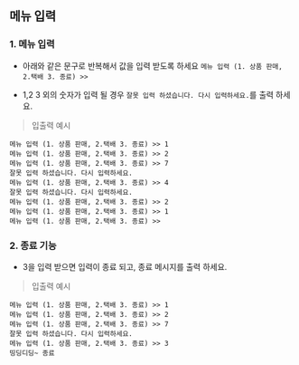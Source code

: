 ## 메뉴 입력

### 1. 메뉴 입력

* 아래와 같은 문구로 반복해서 값을 입력 받도록 하세요 
`메뉴 입력 (1. 상품 판매, 2.택배 3. 종료) >> `

*  1,2 3 외의 숫자가 입력 될 경우 `잘못 입력 하셨습니다. 다시 입력하세요.`를 출력 하세요. 

> 입출력 예시 

```
메뉴 입력 (1. 상품 판매, 2.택배 3. 종료) >> 1
메뉴 입력 (1. 상품 판매, 2.택배 3. 종료) >> 2
메뉴 입력 (1. 상품 판매, 2.택배 3. 종료) >> 7
잘못 입력 하셨습니다. 다시 입력하세요.
메뉴 입력 (1. 상품 판매, 2.택배 3. 종료) >> 4
잘못 입력 하셨습니다. 다시 입력하세요.
메뉴 입력 (1. 상품 판매, 2.택배 3. 종료) >> 2
메뉴 입력 (1. 상품 판매, 2.택배 3. 종료) >> 1
메뉴 입력 (1. 상품 판매, 2.택배 3. 종료) >> 
```



### 2. 종료 기능 

* 3을 입력 받으면 입력이 종료 되고, 종료 메시지를 출력 하세요. 

> 입출력 예시 

```
메뉴 입력 (1. 상품 판매, 2.택배 3. 종료) >> 1
메뉴 입력 (1. 상품 판매, 2.택배 3. 종료) >> 2
메뉴 입력 (1. 상품 판매, 2.택배 3. 종료) >> 7
잘못 입력 하셨습니다. 다시 입력하세요.
메뉴 입력 (1. 상품 판매, 2.택배 3. 종료) >> 3
띵딩디딩~ 종료
```



